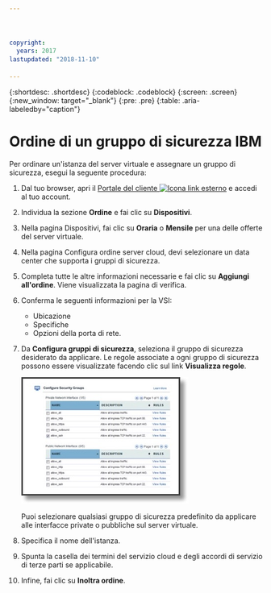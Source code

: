 ```yaml
---



copyright:
  years: 2017
lastupdated: "2018-11-10"

---
```


{:shortdesc: .shortdesc}
{:codeblock: .codeblock}
{:screen: .screen}
{:new_window: target="_blank"}
{:pre: .pre}
{:table: .aria-labeledby="caption"}

# Ordine di un gruppo di sicurezza IBM

Per ordinare un'istanza del server virtuale e assegnare un gruppo di sicurezza, esegui la seguente procedura:

1. Dal tuo browser, apri il [Portale del cliente ![Icona link esterno](../../icons/launch-glyph.svg "Icona link esterno")](https://cloud.ibm.com/classic) e accedi al tuo account.
2. Individua la sezione **Ordine** e fai clic su **Dispositivi**.
3. Nella pagina Dispositivi, fai clic su **Oraria** o **Mensile** per una delle offerte del server virtuale.
4. Nella pagina Configura ordine server cloud, devi selezionare un data center che supporta i gruppi di sicurezza.
5. Completa tutte le altre informazioni necessarie e fai clic su **Aggiungi all'ordine**. Viene visualizzata la pagina di verifica.
6. Conferma le seguenti informazioni per la VSI: 

	* Ubicazione
	* Specifiche
	* Opzioni della porta di rete. 

7. Da **Configura gruppi di sicurezza**, seleziona il gruppo di sicurezza desiderato da applicare. Le regole associate a ogni gruppo di sicurezza possono essere visualizzate facendo clic sul link **Visualizza regole**. 

	![Gruppo di sicurezza personalizzato](./images/sgs.jpg)

	Puoi selezionare qualsiasi gruppo di sicurezza predefinito da applicare alle interfacce private o pubbliche sul server virtuale.
	
8. Specifica il nome dell'istanza.
9. Spunta la casella dei termini del servizio cloud e degli accordi di servizio di terze parti se applicabile.
10. Infine, fai clic su **Inoltra ordine**.
